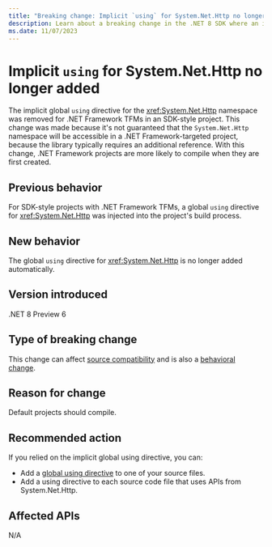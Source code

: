 ```yaml
---
title: "Breaking change: Implicit `using` for System.Net.Http no longer added"
description: Learn about a breaking change in the .NET 8 SDK where an implicit global using directive for System.Net.Http is no longer added to .NET Framework projects.
ms.date: 11/07/2023
---
```

# Implicit `using` for System.Net.Http no longer added

The implicit global `using` directive for the <xref:System.Net.Http> namespace was removed for .NET Framework TFMs in an SDK-style project. This change was made because it's not guaranteed that the `System.Net.Http` namespace will be accessible in a .NET Framework-targeted project, because the library typically requires an additional reference. With this change, .NET Framework projects are more likely to compile when they are first created.

## Previous behavior

For SDK-style projects with .NET Framework TFMs, a global `using` directive for <xref:System.Net.Http> was injected into the project's build process.

## New behavior

The global `using` directive for <xref:System.Net.Http> is no longer added automatically.

## Version introduced

.NET 8 Preview 6

## Type of breaking change

This change can affect [source compatibility](../../categories.md#source-compatibility) and is also a [behavioral change](../../categories.md#behavioral-change).

## Reason for change

Default projects should compile.

## Recommended action

If you relied on the implicit global using directive, you can:

- Add a [global using directive](../../../../csharp/language-reference/keywords/using-directive.md#global-modifier) to one of your source files.
- Add a using directive to each source code file that uses APIs from System.Net.Http.

## Affected APIs

N/A
